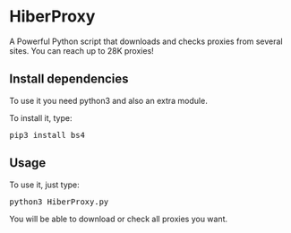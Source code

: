 # HiberProxy
A Powerful Python script that downloads and checks proxies from several sites.
You can reach up to 28K proxies!

<h2>Install dependencies</h2>
To use it you need python3 and also an extra module.

To install it, type:
<pre>pip3 install bs4</pre>

<h2>Usage</h2>
To use it, just type:

<pre>python3 HiberProxy.py</pre>

You will be able to download or check all proxies you want.
